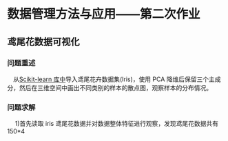 # 数据管理方法与应用——第二次作业

## 鸢尾花数据可视化

### 问题重述

&emsp;从[Scikit-learn 库中]()导入鸢尾花卉数据集(Iris)，使用 PCA 降维后保留三个主成分，然后在三维空间中画出不同类别的样本的散点图，观察样本的分布情况。

### 问题求解

&emsp; 1)首先读取 iris 鸢尾花数据并对数据整体特征进行观察，发现鸢尾花数据共有 150\*4
